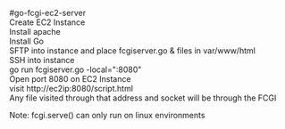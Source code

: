 #go-fcgi-ec2-server  
Create EC2 Instance  
Install apache  
Install Go  
SFTP into instance and place fcgiserver.go & files in var/www/html  
SSH into instance  
go run fcgiserver.go -local=":8080"  
Open port 8080 on EC2 Instance  
visit http://ec2ip:8080/script.html  
Any file visited through that address and socket will be through the FCGI  

Note: fcgi.serve() can only run on linux environments